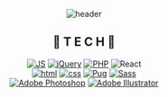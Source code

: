<!--
**nm45790/nm45790** is a ✨ _special_ ✨ repository because its `README.md` (this file) appears on your GitHub profile.

Here are some ideas to get you started:

- 🔭 I’m currently working on ...
- 🌱 I’m currently learning ...
- 👯 I’m looking to collaborate on ...
- 🤔 I’m looking for help with ...
- 💬 Ask me about ...
- 📫 How to reach me: ...
- 😄 Pronouns: ...
- ⚡ Fun fact: ...
-->

<div align="center">
  
![header](https://capsule-render.vercel.app/api?type=wave&color=auto&height=300&section=header&text=ChanLee🎈&fontSize=55&fontColor=#FFF)

## 🎈 T E C H 🎈
[![JS](https://img.shields.io/badge/JavaScript-F7DF1E?style=flat-square&logo=JavaScript&logoColor=black)](https://github.com/meowoof011/02_MatrixCalculator)
[![jQuery](https://img.shields.io/badge/jQuery-0769AD?style=flat-square&logo=jQuery&logoColor=white)](https://github.com/meowoof011/08_AnimalCrossing)
[![PHP](https://img.shields.io/badge/PHP-777BB4?style=flat-square&logo=PHP&logoColor=white)](https://github.com/meowoof011/05_KioskProject)
![React](https://img.shields.io/badge/React-61DAFB?style=flat-square&logo=VUE&logoColor=white)
<br>
[![html](https://img.shields.io/badge/Html-E34F26?style=flat-square&logo=Html5&logoColor=white)](https://github.com/meowoof011/01_GrapeFestival) 
[![css](https://img.shields.io/badge/CSS-1572B6?style=flat-square&logo=CSS3&logoColor=white)](https://github.com/meowoof011/07_LineGames) 
[![Pug](https://img.shields.io/badge/Pug-A86454?style=flat-square&logo=Pug&logoColor=white)](https://github.com/meowoof011/04_ChangeCalculator)
[![Sass](https://img.shields.io/badge/Sass-CC6699?style=flat-square&logo=Sass&logoColor=white)](https://github.com/meowoof011/04_ChangeCalculator)
<br>
[![Adobe Photoshop](https://img.shields.io/badge/Photoshop-31A8FF?style=flat-square&logo=AdobePhotoshop&logoColor=white)](https://github.com/meowoof011/03_ProductInfo) 
[![Adobe Illustrator](https://img.shields.io/badge/Illustrator-FF9A00?style=flat-square&logo=AdobeIllustrator&logoColor=white)](https://github.com/meowoof011/03_ProductInfo)

</div>

